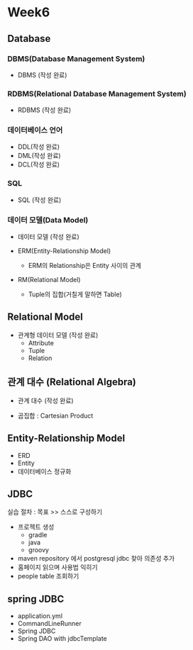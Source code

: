 # Week6

## Database

### DBMS(Database Management System)

* DBMS (작성 완료)

### RDBMS(Relational Database Management System)

* RDBMS (작성 완료)

### 데이터베이스 언어

* DDL(작성 완료)
* DML(작성 완료)
* DCL(작성 완료)

### SQL

* SQL (작성 완료)

### 데이터 모델(Data Model)

* 데이터 모델 (작성 완료)
  
* ERM(Entity-Relationship Model)
  * ERM의 Relationship은 Entity 사이의 관계
* RM(Relational Model)
  * Tuple의 집합(거칠게 말하면 Table)

## Relational Model

* 관계형 데이터 모델 (작성 완료)
  * Attribute
  * Tuple
  * Relation

## 관계 대수 (Relational Algebra)

* 관계 대수 (작성 완료)

* 곱집합 : Cartesian Product

## Entity-Relationship Model

* ERD
* Entity
* 데이터베이스 정규화

## JDBC

실습 절차 : 목표 >> 스스로 구성하기

* 프로젝트 생성
  * gradle
  * java
  * groovy
* maven repository 에서 postgresql jdbc 찾아 의존성 추가
* 홈페이지 읽으며 사용법 익히기
* people table 조회하기

## spring JDBC

* application.yml
* CommandLineRunner
* Spring JDBC
* Spring DAO with jdbcTemplate